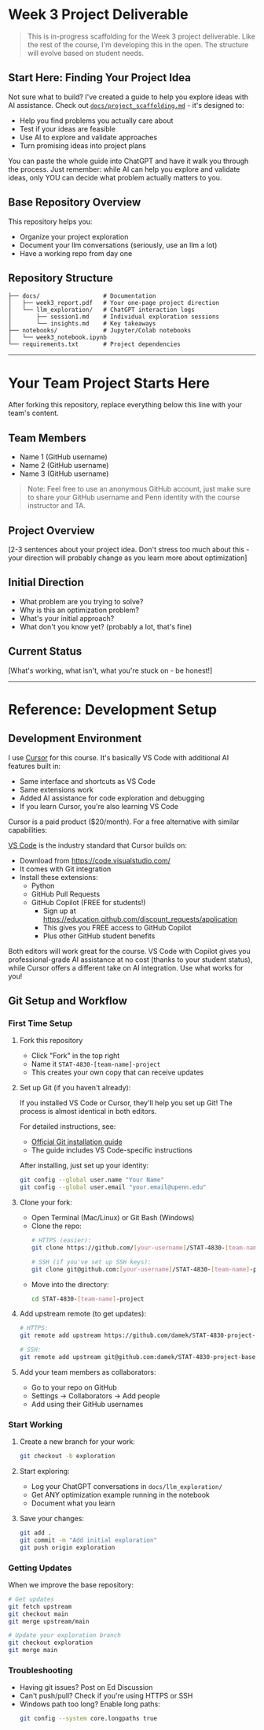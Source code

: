 # Week 3 Project Deliverable

> This is in-progress scaffolding for the Week 3 project deliverable. Like the rest of the course, I'm developing this in the open. The structure will evolve based on student needs.

## Start Here: Finding Your Project Idea
Not sure what to build? I've created a guide to help you explore ideas with AI assistance. Check out [`docs/project_scaffolding.md`](docs/project_scaffolding.md) - it's designed to:
- Help you find problems you actually care about
- Test if your ideas are feasible
- Use AI to explore and validate approaches
- Turn promising ideas into project plans

You can paste the whole guide into ChatGPT and have it walk you through the process. Just remember: while AI can help you explore and validate ideas, only YOU can decide what problem actually matters to you.

## Base Repository Overview
This repository helps you:
- Organize your project exploration
- Document your llm conversations (seriously, use an llm a lot)
- Have a working repo from day one

## Repository Structure
```
├── docs/                  # Documentation
│   ├── week3_report.pdf   # Your one-page project direction
│   └── llm_exploration/   # ChatGPT interaction logs
│       ├── session1.md    # Individual exploration sessions
│       └── insights.md    # Key takeaways
├── notebooks/             # Jupyter/Colab notebooks
│   └── week3_notebook.ipynb
└── requirements.txt       # Project dependencies
```

---

# Your Team Project Starts Here
After forking this repository, replace everything below this line with your team's content.

## Team Members
- Name 1 (GitHub username)
- Name 2 (GitHub username)
- Name 3 (GitHub username)

> Note: Feel free to use an anonymous GitHub account, just make sure to share your GitHub username and Penn identity with the course instructor and TA.

## Project Overview
[2-3 sentences about your project idea. Don't stress too much about this - your direction will probably change as you learn more about optimization]

## Initial Direction
- What problem are you trying to solve?
- Why is this an optimization problem?
- What's your initial approach?
- What don't you know yet? (probably a lot, that's fine)

## Current Status
[What's working, what isn't, what you're stuck on - be honest!]

---

# Reference: Development Setup

## Development Environment
I use [Cursor](https://cursor.com/) for this course. It's basically VS Code with additional AI features built in:
- Same interface and shortcuts as VS Code
- Same extensions work
- Added AI assistance for code exploration and debugging
- If you learn Cursor, you're also learning VS Code

Cursor is a paid product ($20/month). For a free alternative with similar capabilities:

[VS Code](https://code.visualstudio.com/) is the industry standard that Cursor builds on:
- Download from https://code.visualstudio.com/
- It comes with Git integration
- Install these extensions:
  - Python
  - GitHub Pull Requests
  - GitHub Copilot (FREE for students!)
    - Sign up at https://education.github.com/discount_requests/application
    - This gives you FREE access to GitHub Copilot
    - Plus other GitHub student benefits

Both editors will work great for the course. VS Code with Copilot gives you professional-grade AI assistance at no cost (thanks to your student status), while Cursor offers a different take on AI integration. Use what works for you!

## Git Setup and Workflow

### First Time Setup
1. Fork this repository
   - Click "Fork" in the top right
   - Name it `STAT-4830-[team-name]-project`
   - This creates your own copy that can receive updates

2. Set up Git (if you haven't already):
   
   If you installed VS Code or Cursor, they'll help you set up Git! The process is almost identical in both editors.
   
   For detailed instructions, see:
   - [Official Git installation guide](https://github.com/git-guides/install-git)
   - The guide includes VS Code-specific instructions
   
   After installing, just set up your identity:
   ```bash
   git config --global user.name "Your Name"
   git config --global user.email "your.email@upenn.edu"
   ```

3. Clone your fork:
   - Open Terminal (Mac/Linux) or Git Bash (Windows)
   - Clone the repo:
     ```bash
     # HTTPS (easier):
     git clone https://github.com/[your-username]/STAT-4830-[team-name]-project.git

     # SSH (if you've set up SSH keys):
     git clone git@github.com:[your-username]/STAT-4830-[team-name]-project.git
     ```
   - Move into the directory:
     ```bash
     cd STAT-4830-[team-name]-project
     ```

4. Add upstream remote (to get updates):
   ```bash
   # HTTPS:
   git remote add upstream https://github.com/damek/STAT-4830-project-base.git

   # SSH:
   git remote add upstream git@github.com:damek/STAT-4830-project-base.git
   ```

5. Add your team members as collaborators:
   - Go to your repo on GitHub
   - Settings → Collaborators → Add people
   - Add using their GitHub usernames

### Start Working
1. Create a new branch for your work:
   ```bash
   git checkout -b exploration
   ```

2. Start exploring:
   - Log your ChatGPT conversations in `docs/llm_exploration/`
   - Get ANY optimization example running in the notebook
   - Document what you learn

3. Save your changes:
   ```bash
   git add .
   git commit -m "Add initial exploration"
   git push origin exploration
   ```

### Getting Updates
When we improve the base repository:
```bash
# Get updates
git fetch upstream
git checkout main
git merge upstream/main

# Update your exploration branch
git checkout exploration
git merge main
```

### Troubleshooting
- Having git issues? Post on Ed Discussion
- Can't push/pull? Check if you're using HTTPS or SSH
- Windows path too long? Enable long paths:
  ```bash
  git config --system core.longpaths true
  ```




